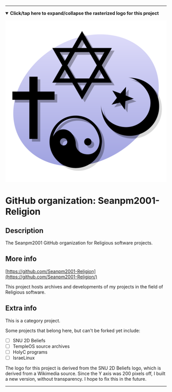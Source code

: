
***

<!--

<details><summary><b lang="en">Click/tap here to expand/collapse the vectorized logo for this project</b></summary>

![Linter_logo_v2.svg failed to load. The file may be missing or corrupt. Check the file path for errors first.](/AdditionalInfo/2/Seanpm2001-Religion/Linter_logo_v2.svg)

</details>

!-->

<!--

<details><summary><b lang="en">Click/tap here to expand/collapse the (unused) rasterized logo for this project</b></summary>

![Religion_Logo1.png failed to load. The file may be missing or corrupt. Check the file path for errors first.](/AdditionalInfo/2/Seanpm2001-Religion/Religion_Logo1.png)

</details>

!-->
<details open><summary><b lang="en">Click/tap here to expand/collapse the rasterized logo for this project</b></summary>

![Seanpm2001-Religion_Icon_2000px.png failed to load. The file may be missing or corrupt. Check the file path for errors first.](/AdditionalInfo/2/Seanpm2001-Religion/Seanpm2001-Religion_Icon_2000px.png)

</details>

# GitHub organization: Seanpm2001-Religion

## Description

The Seanpm2001 GitHub organization for Religious software projects.

## More info

[https://github.com/Seanpm2001-Religion](https://github.com/Seanpm2001-Religion/)

This project hosts archives and developments of my projects in the field of Religious software.

## Extra info

This is a category project.

Some projects that belong here, but can't be forked yet include:

- [ ] SNU 2D Beliefs
- [ ] TempleOS source archives
- [ ] HolyC programs
- [ ] IsraeLinux

The logo for this project is derived from the SNU 2D Beliefs logo, which is derived from a Wikimedia source. Since the Y axis was 200 pixels off, I built a new version, without transparency. I hope to fix this in the future.

***
